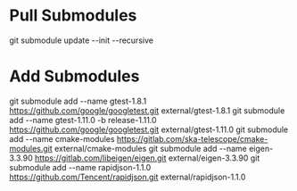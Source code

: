 # Pull Submodules
git submodule update --init --recursive

# Add Submodules

git submodule add --name gtest-1.8.1 https://github.com/google/googletest.git external/gtest-1.8.1
git submodule add --name gtest-1.11.0 -b release-1.11.0 https://github.com/google/googletest.git external/gtest-1.11.0
git submodule add --name cmake-modules https://gitlab.com/ska-telescope/cmake-modules.git external/cmake-modules
git submodule add --name eigen-3.3.90 https://gitlab.com/libeigen/eigen.git external/eigen-3.3.90
git submodule add --name rapidjson-1.1.0 https://github.com/Tencent/rapidjson.git external/rapidjson-1.1.0